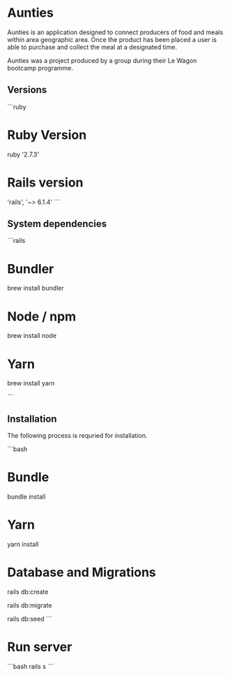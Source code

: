 # Aunties

Aunties is an application designed to connect producers of food and meals within area geographic area. Once the product has been placed a user is able to purchase and collect the meal at a designated time.

Aunties was a project produced by a group during their Le Wagon bootcamp programme.

## Versions
´´´ruby
  # Ruby Version
  ruby '2.7.3'
  # Rails version
  'rails', '~> 6.1.4'
´´´

## System dependencies
´´´rails

  # Bundler
  brew install bundler
  # Node / npm
  brew install node
  # Yarn
  brew install yarn

´´´
## Installation
The following process is requried for installation.

´´´bash
  # Bundle
  bundle install

  # Yarn
  yarn install

  # Database and Migrations
  rails db:create

  rails db:migrate

  rails db:seed
´´´

# Run server
´´´bash
  rails s
´´´
